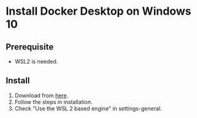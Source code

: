 Install Docker Desktop on Windows 10
====================================

Prerequisite
------------
- WSL2 is needed.

Install
-------
1. Download from [here](https://www.docker.com/products/docker-desktop).
2. Follow the steps in installation.
3. Check "Use the WSL 2 based engine" in settings-general.